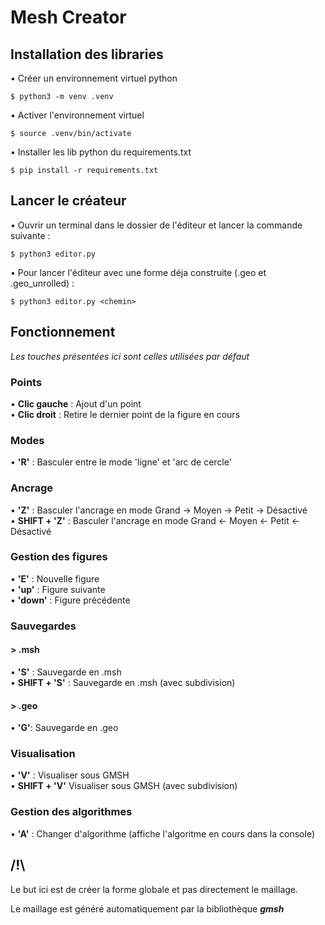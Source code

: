 # Mesh Creator

## Installation des libraries
• Créer un environnement virtuel python

``$ python3 -m venv .venv``

• Activer l'environnement virtuel

``$ source .venv/bin/activate``

• Installer les lib python du requirements.txt

``$ pip install -r requirements.txt``

## Lancer le créateur
• Ouvrir un terminal dans le dossier de l'éditeur et lancer la commande suivante :

``$ python3 editor.py``

• Pour lancer l'éditeur avec une forme déja construite (.geo et .geo_unrolled) :

``$ python3 editor.py <chemin>``

## Fonctionnement
*Les touches présentées ici sont celles utilisées par défaut*
### Points
• **Clic gauche** : Ajout d'un point\
• **Clic droit** : Retire le dernier point de la figure en cours

### Modes
• **'R'** : Basculer entre le mode 'ligne' et 'arc de cercle'

### Ancrage
• **'Z'** : Basculer l'ancrage en mode Grand -> Moyen -> Petit -> Désactivé\
• **SHIFT + 'Z'** : Basculer l'ancrage en mode Grand <- Moyen <- Petit <- Désactivé

### Gestion des figures
• **'E'** : Nouvelle figure\
• **'up'** : Figure suivante\
• **'down'** : Figure précédente

### Sauvegardes
#### > .msh
• **'S'** : Sauvegarde en .msh\
• **SHIFT + 'S'** : Sauvegarde en .msh (avec subdivision)

#### > .geo
• **'G'**: Sauvegarde en .geo

### Visualisation
• **'V'** : Visualiser sous GMSH\
• **SHIFT + 'V'** Visualiser sous GMSH (avec subdivision)

### Gestion des algorithmes
• **'A'** : Changer d'algorithme (affiche l'algoritme en cours dans la console)

## /!\
Le but ici est de créer la forme globale et pas directement le maillage. 

Le maillage est généré automatiquement par la bibliothèque ***gmsh***